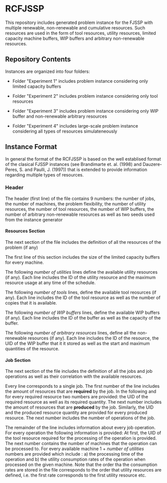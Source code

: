 # RCFJSSP

This repository includes generated problem instance for the FJSSP with multiple renewable, non-renewable and cumulative resources. Such resources are used in the form of tool resources, utility resources, limited capacity machine buffers, WIP buffers and arbitrary non-renewable resources.




## Repository Contents


Instances are organized into four folders:


* Folder "Experiment 1" includes problem instance considering only limited capacity buffers

* Folder "Experiment 2" includes problem instance considering only tool resources

* Folder "Experiment 3" includes problem instance considering only WIP buffer and non-renewable arbitrary resources

* Folder "Experiment 4" includes large-scale problem instance considering all types of resources simulateneously




## Instance Format

In general the format of the RCFJSSP is based on the well establised format of the clasical FJSSP instances (see Brandimarte et. al. (1998) and Dauzere-Peres, S. and Paulli, J. (1997)) that is extended to provide information regarding multiple types of resources.


### Header

The header (first line) of the file contains 9 numbers: the number of jobs, the number of machines, the problem flexibility, the number of utility resources, the number of tool resources, the number of WIP buffers, the number of arbitrary non-renewable resources as well as two seeds used from the instance generator

#### Resources Section

The next section of the file includes the definition of all the resources of the problem (if any)

The first line of this section includes the size of the limited capacity buffers for every machine. 

The following *number of utilities* lines define the available utility resources (if any). Each line includes the ID of the utility resource and the maximum resource usage at any time of the schedule. 

The following *number of tools* lines, define the available tool reosurces (if any). Each line includes the ID of the tool resource as well as the number of copies that it is available. 

The following *number of WIP buffers* lines, define the available WIP buffers (if any). Each line includes the ID of the buffer as well as the capacity of the buffer. 

The following *number of arbitrary resources* lines, define all the non-renewable resources (if any). Each line includes the ID of the resource, the UID of the WIP buffer that it it stored as well as the start and maximum quantities of the resource.



#### Job Section

The next section of the file includes the definition of all the jobs and job operations as well as their correlation with the available resources.

Every line corresponds to a single job. The first number of the line includes the amount of resources that are **required** by the job. In the following and for every required resource two numbers are provided: the UID of the required resource as well as its required quantity. The next number includes the amount of resources that are **produced** by the job. Similarly, the UID and the produced resource quantity are provided for every produced resource. The next number includes the number of operations of the job.

The remainder of the line includes information about every job operation. For every operation the following information is provided: At first, the UID of the tool resource required for the processing of the operation is provided. The next number contains the number of machines that the operation can be processed to. For every available machine 1 + *number of utilities* numbers are provided which include : a) the processing time of the operation and b) the utility consumption rates of the operation when processed on the given machine. Note that the order tha the consumption rates are stored in the file corresponds to the order that utility resources are defined, i.e. the first rate corresponds to the first utility resource etc.







